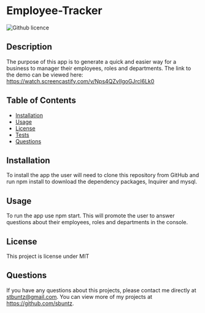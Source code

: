 # Employee-Tracker
![Github licence](http://img.shields.io/badge/license-MIT-blue.svg)

## Description 
The purpose of this app is to generate a quick and easier way for a business to manager their employees, roles and departments. 
The link to the demo can be viewed here: https://watch.screencastify.com/v/Nps4QZvlIgoGJrcl6Lk0

## Table of Contents
* [Installation](#installation)
* [Usage](#usage)
* [License](#license)
* [Tests](#tests)
* [Questions](#questions)

## Installation 
To install the app the user will need to clone this repository from GitHub and run npm install to download the dependency packages, Inquirer and mysql.  


## Usage 
To run the app use npm start. This will promote the user to answer questions about their employees, roles and departments in the console. 


## License 
This project is license under MIT

## Questions
If you have any questions about this projects, please contact me directly at stbuntz@gmail.com. You can view more of my projects at https://github.com/sbuntz.
